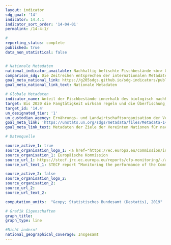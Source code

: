 ```yaml
---
layout: indicator
sdg_goal: '14'
indicator: 14.4.1
indicator_sort_order: '14-04-01'
permalink: /14-4-1/

#
reporting_status: complete
published: true
data_non_statistical: false


# Nationale Metadaten
national_indicator_available: Nachhaltig befischte Fischbestände <br> Untersuchte Fischbestände zu den wirtschaftlich genutzten Beständen
comparison_sdg: Die Zeitreihen entsprechen der internationalen Metadatenbeschreibung.
goal_meta_national_link: https://g205sdgs.github.io/sdg-indicators/public/MetaDe/14.4.1.pdf
goal_meta_national_link_text: Nationale Metadaten

# Globale Metadaten
indicator_name: Anteil der Fischbestände innerhalb des biologisch nachhaltigen Niveaus
target: Bis 2020 die Fangtätigkeit wirksam regeln und die Überfischung, die illegale, ungemeldete und unregulierte Fischerei und zerstörerische Fangpraktiken beenden und wissenschaftlich fundierte Bewirtschaftungspläne umsetzen, um die Fischbestände in kürzestmöglicher Zeit mindestens auf einen Stand zurückzuführen, der den höchstmöglichen Dauerertrag unter Berücksichtigung ihrer biologischen Merkmale sichert
target_id: '14.4'
un_designated_tier: '1'
un_custodian_agency: Ernährungs- und Landwirtschaftsorganisation der Vereinten Nationen (FAO)
goal_meta_link: 'https://unstats.un.org/sdgs/metadata/files/Metadata-14-04-01.pdf'
goal_meta_link_text: Metadaten der Ziele der Vereinten Nationen für nachhaltige Entwicklung

# Datenquelle

source_active_1: true
source_organisation_logo_1: <a href="https://ec.europa.eu/commission/index_en"><img src="https://g205sdgs.github.io/sdg-indicators/public/logos/europeancommission.png" alt="Logo Europäische Kommission" /></a>
source_organisation_1: Europäische Kommission
source_url_1: https://stecf.jrc.ec.europa.eu/reports/cfp-monitoring/-/asset_publisher/oz5O/document/id/1697425
source_url_text_1: STECF report “Monitoring the performance of the Common Fisheries Policy (STECF-17-04)”

source_active_2: false
source_organisation_logo_2:
source_organisation_2:
source_url_2:
source_url_text_2:

computation_units:  "&copy; Statistisches Bundesamt (Destatis), 2019"

# Grafik Eigenschaften
graph_title:
graph_type: line

#Nicht ändern!
national_geographical_coverage: Insgesamt
---
```

